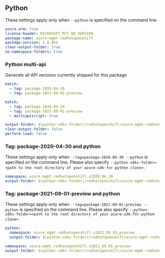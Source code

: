 ## Python

These settings apply only when `--python` is specified on the command line.

```yaml $(python) && $(track2)
azure-arm: true
license-header: MICROSOFT_MIT_NO_VERSION
package-name: azure-mgmt-redhatopenshift
package-version: 1.0.0b1
clear-output-folder: true
no-namespace-folders: true
```

### Python multi-api

Generate all API versions currently shipped for this package

```yaml $(python) && $(multiapi) && !$(track2)
batch:
  - tag: package-2020-04-30
  - tag: package-2021-09-01-preview
```

```yaml $(python) && $(multiapi) && $(track2)
batch:
  - tag: package-2020-04-30
  - tag: package-2021-09-01-preview
  - multiapiscript: true
```

``` yaml $(multiapiscript)
output-folder: $(python-sdks-folder)/redhatopenshift/azure-mgmt-redhatopenshift/azure/mgmt/redhatopenshift/
clear-output-folder: false
perform-load: false
```

### Tag: package-2020-04-30 and python

These settings apply only when `--tag=package-2020-04-30 --python` is specified on the command line.
Please also specify `--python-sdks-folder=<path to the root directory of your azure-sdk-for-python clone>`.

``` yaml $(tag) == 'package-2020-04-30' && $(python) && $(track2)
namespace: azure.mgmt.redhatopenshift.v2020_04_30
output-folder: $(python-sdks-folder)/redhatopenshift/azure-mgmt-redhatopenshift/azure/mgmt/redhatopenshift/v2020_04_30
```

### Tag: package-2021-09-01-preview and python

These settings apply only when `--tag=package-2021-09-01-preview --python` is specified on the command line.
Please also specify `--python-sdks-folder=<path to the root directory of your azure-sdk-for-python clone>`.

``` yaml $(tag) == 'package-2021-09-01-preview' && $(python) && !$(track2)
python:
  namespace: azure.mgmt.redhatopenshift.v2021_09_01_preview
  output-folder: $(python-sdks-folder)/redhatopenshift/azure-mgmt-redhatopenshift/azure/mgmt/redhatopenshift/v2021_09_01_preview
```

``` yaml $(tag) == 'package-2021-09-01-preview' && $(python) && $(track2)
namespace: azure.mgmt.redhatopenshift.v2021_09_01_preview
output-folder: $(python-sdks-folder)/redhatopenshift/azure-mgmt-redhatopenshift/azure/mgmt/redhatopenshift/v2021_09_01_preview
```
